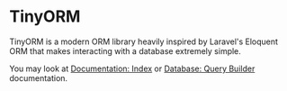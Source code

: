 # TinyORM

TinyORM is a modern ORM library heavily inspired by Laravel's Eloquent ORM that makes interacting with a database extremely simple.

You may look at [Documentation: Index](docs/README.md) or [Database: Query Builder](docs/query-builder) documentation.
